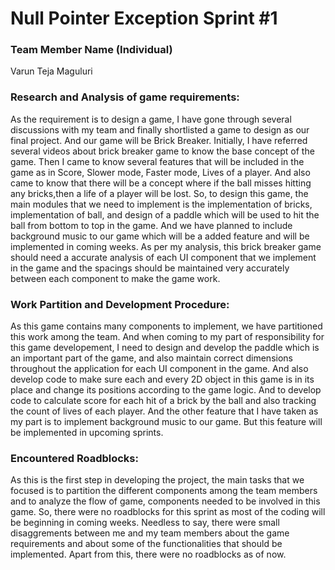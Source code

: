 # Null Pointer Exception Sprint #1

### **Team Member Name (Individual)**<br>

Varun Teja Maguluri

### **Research and Analysis of game requirements:**
As the requirement is to design a game, I have gone through several discussions with my team and finally shortlisted a game to design as our final project. And our game will be Brick Breaker. Initially, I have referred several videos about brick breaker game to know the base concept of the game. Then I came to know several features that will be included in the game as in Score, Slower mode, Faster mode, Lives of a player. And also came to know that there will be a concept where if the ball misses hitting any bricks,then a life of a player will be lost. So, to design this game, the main modules that we need to implement is the implementation of bricks, implementation of ball, and design of a paddle which will be used to hit the ball from bottom to top in the game. And we have planned to include background music to our game which will be a added feature and will be implemented in coming weeks. As per my analysis, this brick breaker game should need a accurate analysis of each UI component that we implement in the game and the spacings should be maintained very accurately between each component to make the game work.

### **Work Partition and Development Procedure:**
As this game contains many components to implement, we have partitioned this work among the team. And when coming to my part of responsibility for this game developement, I need to design and develop the paddle which is an important part of the game, and also maintain correct dimensions throughout the application for each UI component in the game. And also develop code to make sure each and every 2D object in this game is in its place and change its positions according to the game logic. And to develop code to calculate score for each hit of a brick by the ball and also tracking the count of lives of each player. And the other feature that I have taken as my part is to implement background music to our game. But this feature will be implemented in upcoming sprints.

### **Encountered Roadblocks:**
As this is the first step in developing the project, the main tasks that we focused is to partition the different components among the team members and to analyze the flow of game, components needed to be involved in this game. So, there were no roadblocks for this sprint as most of the coding will be beginning in coming weeks. Needless to say, there were small disaggrements between me and my team members about the game requirements and about some of the functionalities that should be implemented. Apart from this, there were no roadblocks as of now.
